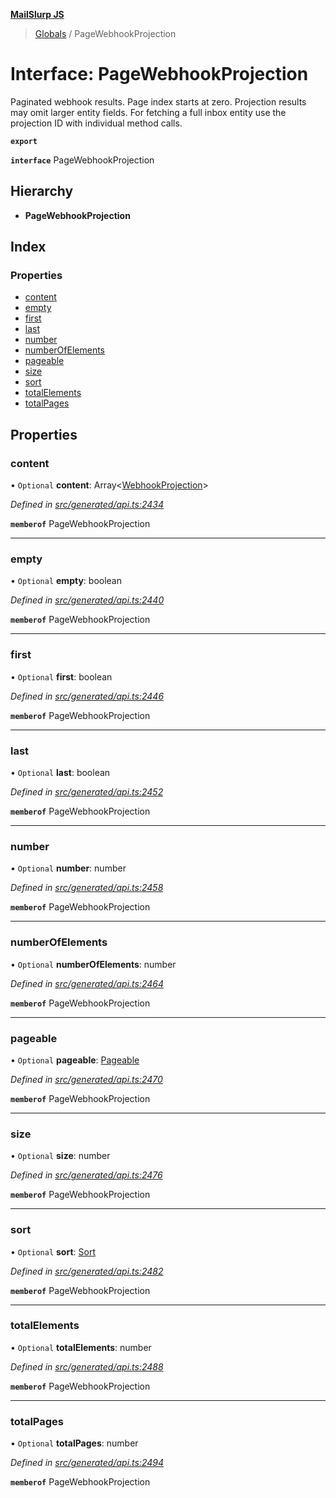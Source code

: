 **[MailSlurp JS](../README.md)**

> [Globals](../README.md) / PageWebhookProjection

# Interface: PageWebhookProjection

Paginated webhook results. Page index starts at zero. Projection results may omit larger entity fields. For fetching a full inbox entity use the projection ID with individual method calls.

**`export`** 

**`interface`** PageWebhookProjection

## Hierarchy

* **PageWebhookProjection**

## Index

### Properties

* [content](pagewebhookprojection.md#content)
* [empty](pagewebhookprojection.md#empty)
* [first](pagewebhookprojection.md#first)
* [last](pagewebhookprojection.md#last)
* [number](pagewebhookprojection.md#number)
* [numberOfElements](pagewebhookprojection.md#numberofelements)
* [pageable](pagewebhookprojection.md#pageable)
* [size](pagewebhookprojection.md#size)
* [sort](pagewebhookprojection.md#sort)
* [totalElements](pagewebhookprojection.md#totalelements)
* [totalPages](pagewebhookprojection.md#totalpages)

## Properties

### content

• `Optional` **content**: Array\<[WebhookProjection](webhookprojection.md)>

*Defined in [src/generated/api.ts:2434](https://github.com/mailslurp/mailslurp-client/blob/36fa2ad/src/generated/api.ts#L2434)*

**`memberof`** PageWebhookProjection

___

### empty

• `Optional` **empty**: boolean

*Defined in [src/generated/api.ts:2440](https://github.com/mailslurp/mailslurp-client/blob/36fa2ad/src/generated/api.ts#L2440)*

**`memberof`** PageWebhookProjection

___

### first

• `Optional` **first**: boolean

*Defined in [src/generated/api.ts:2446](https://github.com/mailslurp/mailslurp-client/blob/36fa2ad/src/generated/api.ts#L2446)*

**`memberof`** PageWebhookProjection

___

### last

• `Optional` **last**: boolean

*Defined in [src/generated/api.ts:2452](https://github.com/mailslurp/mailslurp-client/blob/36fa2ad/src/generated/api.ts#L2452)*

**`memberof`** PageWebhookProjection

___

### number

• `Optional` **number**: number

*Defined in [src/generated/api.ts:2458](https://github.com/mailslurp/mailslurp-client/blob/36fa2ad/src/generated/api.ts#L2458)*

**`memberof`** PageWebhookProjection

___

### numberOfElements

• `Optional` **numberOfElements**: number

*Defined in [src/generated/api.ts:2464](https://github.com/mailslurp/mailslurp-client/blob/36fa2ad/src/generated/api.ts#L2464)*

**`memberof`** PageWebhookProjection

___

### pageable

• `Optional` **pageable**: [Pageable](pageable.md)

*Defined in [src/generated/api.ts:2470](https://github.com/mailslurp/mailslurp-client/blob/36fa2ad/src/generated/api.ts#L2470)*

**`memberof`** PageWebhookProjection

___

### size

• `Optional` **size**: number

*Defined in [src/generated/api.ts:2476](https://github.com/mailslurp/mailslurp-client/blob/36fa2ad/src/generated/api.ts#L2476)*

**`memberof`** PageWebhookProjection

___

### sort

• `Optional` **sort**: [Sort](sort.md)

*Defined in [src/generated/api.ts:2482](https://github.com/mailslurp/mailslurp-client/blob/36fa2ad/src/generated/api.ts#L2482)*

**`memberof`** PageWebhookProjection

___

### totalElements

• `Optional` **totalElements**: number

*Defined in [src/generated/api.ts:2488](https://github.com/mailslurp/mailslurp-client/blob/36fa2ad/src/generated/api.ts#L2488)*

**`memberof`** PageWebhookProjection

___

### totalPages

• `Optional` **totalPages**: number

*Defined in [src/generated/api.ts:2494](https://github.com/mailslurp/mailslurp-client/blob/36fa2ad/src/generated/api.ts#L2494)*

**`memberof`** PageWebhookProjection
